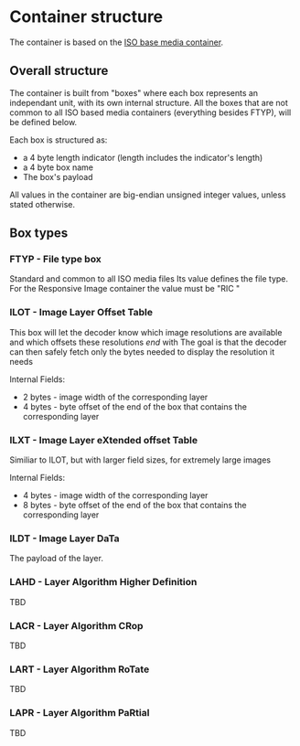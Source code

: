 # Container structure

The container is based on the [ISO base media container](http://en.wikipedia.org/wiki/ISO_base_media_file_format).

## Overall structure
The container is built from "boxes" where each box represents an independant unit, with its own internal structure. All the boxes that are not common to all ISO based media containers (everything besides FTYP), will be defined below.

Each box is structured as:
* a 4 byte length indicator (length includes the indicator's length)
* a 4 byte box name
* The box's payload

All values in the container are big-endian unsigned integer values, unless stated otherwise.

## Box types

### FTYP - File type box 
Standard and common to all ISO media files
Its value defines the file type. For the Responsive Image container the value must be "RIC "

### ILOT - Image Layer Offset Table

This box will let the decoder know which image resolutions are available and which offsets these resolutions *end* with
The goal is that the decoder can then safely fetch only the bytes needed to display the resolution it needs

Internal Fields:
* 2 bytes - image width of the corresponding layer
* 4 bytes - byte offset of the end of the box that contains the corresponding layer

### ILXT - Image Layer eXtended offset Table

Similiar to ILOT, but with larger field sizes, for extremely large images

Internal Fields:
* 4 bytes - image width of the corresponding layer
* 8 bytes - byte offset of the end of the box that contains the corresponding layer

### ILDT - Image Layer DaTa

The payload of the layer.

### LAHD - Layer Algorithm Higher Definition

TBD

### LACR - Layer Algorithm CRop

TBD

### LART - Layer Algorithm RoTate

TBD

### LAPR - Layer Algorithm PaRtial

TBD


